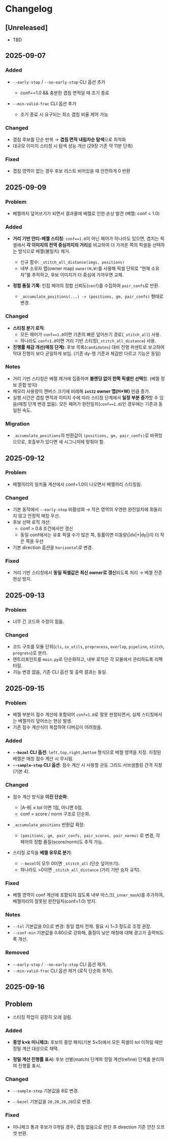 # Changelog

## \[Unreleased]

* TBD

## 2025-09-07

### Added

* `--early-stop` / `--no-early-stop` CLI 옵션 추가

  * conf==1.0 && 충분한 겹침 면적일 때 조기 종료
* `--min-valid-frac` CLI 옵션 추가

  * 조기 종료 시 요구되는 최소 겹침 비율 제어 가능

### Changed

* 겹침 후보를 단순 반복 → **겹침 면적 내림차순 탐색**으로 최적화
* 대규모 이미지 스티칭 시 탐색 성능 개선 (29장 기준 약 11분 단축)

### Fixed

* 겹침 영역이 없는 경우 후보 리스트 비어있을 때 안전하게 0 반환

## 2025-09-09

### Problem
- 베젤까지 덮어쓰기가 되면서 결과물에 베젤로 인한 손상 발견 (베젤: conf < 1.0)

### Added
- **거리 기반 안티-베젤 스티칭**: `conf==1.0`이 아닌 페어가 하나라도 있으면, 겹치는 픽셀에서 **각 이미지의 전역 중심까지의 거리**를 비교하여 더 가까운 쪽의 픽셀을 선택하는 방식으로 베젤(불일치) 제거.
  - 신규 함수: `_stitch_all_distance(imgs, positions)`
  - 내부 소유자 맵(owner map) `owner(H,W)`를 사용해 픽셀 단위로 “현재 소유자”를 추적하고, 후보 이미지가 더 중심에 가까우면 교체.

- **정합 품질 기록**: 인접 페어의 정합 신뢰도(`conf`)를 수집하여 `pair_confs`로 반환.  
  - `_accumulate_positions(...) -> (positions, gm, pair_confs)` 형태로 변경.

### Changed
- **스티칭 분기 로직**:
  - 모든 페어가 `conf==1.0`이면 기존의 빠른 덮어쓰기 경로(`_stitch_all`) 사용.
  - 하나라도 `conf<1.0`이면 거리 기반 스티칭(`_stitch_all_distance`) 사용.
- **진행률 체감 개선(매칭 단계)**: 후보 목록(`candidates`) 대비 진행 퍼센트로 보고하여 막대 진행이 보다 균일하게 보임. (기존 dy-행 기준과 체감만 다르고 기능은 동일)

### Notes
- 거리 기반 스티칭은 베젤 제거에 집중하며 **블렌딩 없이 한쪽 픽셀만 선택**함. (베젤 정보 혼합 방지)
- 메모리 사용량이 캔버스 크기에 비례해 **`int32` owner 맵(H×W)** 만큼 증가.
- 실행 시간은 겹침 면적과 이미지 수에 따라 스티칭 단계에서 **일정 부분 증가**할 수 있음(매칭 단계 변경 없음). 모든 페어가 완전일치(`conf==1.0`)인 경우에는 기존과 동일한 속도.

### Migration
- `_accumulate_positions`의 반환값이 `(positions, gm, pair_confs)`로 바뀌었으므로, 호출부가 있다면 새 시그니처에 맞춰야 함.

## 2025-09-12

### Problem
- 베젤끼리의 일치율 계산에서 conf=1.0이 나오면서 베젤끼리 스티칭됨.

### Changed
- 기본 동작에서 `--early-stop` 비활성화 → 작은 영역의 우연한 완전일치에 휘둘리지 않고 안정적 매칭 우선.
- 후보 선택 로직 개선:
  - conf > 0.8 조건에서만 갱신
  - 동일 conf에서는 유효 픽셀 수가 많은 쪽, 동률이면 이동량(|dx|+|dy|)이 더 작은 쪽을 우선
- 기본 direction 옵션을 `horizontal`로 변경.

### Fixed
- 거리 기반 스티칭에서 **동일 픽셀값은 최신 owner로 갱신**되도록 처리 → 베젤 잔존 현상 방지.

## 2025-09-13

### Problem
- 너무 긴 코드와 수정이 힘듦.

### Changed
- 코드 구조를 모듈 단위(`cli`, `io_utils`, `preprocess`, `overlap`, `pipeline`, `stitch`, `progress`)로 분리.
- 엔트리포인트를 `main.py`로 단순화하고, 내부 로직은 각 모듈에서 관리하도록 리팩터링.
- 기능 변경 없음, 기존 CLI 옵션 및 출력 결과는 동일.

## 2025-09-15

### Problem

* 베젤 부분이 점수 계산에 포함되어 `conf=1.0`로 잘못 판정되면서, 실제 스티칭에서는 베젤끼리 덮어쓰는 현상 발생.
* 기존 점수 계산식이 복잡하여 디버깅이 어려웠음.

### Added

* **`--bezel` CLI 옵션**: `left,top,right,bottom` 형식으로 베젤 영역을 지정. 지정된 베젤은 매칭 점수 계산 시 무시됨.
* **`--sample-step` CLI 옵션**: 점수 계산 시 사용할 균등 그리드 서브샘플링 간격 지정 (기본 4).

### Changed

* 점수 계산 방식을 **이진 단순화**:

  * |A–B| ≤ tol 이면 1점, 아니면 0점.
  * conf = score / norm 구조로 단순화.
* `_accumulate_positions` 반환값 확장:

  * `(positions, gm, pair_confs, pair_scores, pair_norms)` 로 변경, 각 페어의 정합 품질(score/norm)도 추적 가능.
* 스티칭 로직을 **베젤 유무로 분기**:

  * `--bezel`이 모두 0이면 `_stitch_all` (단순 덮어쓰기).
  * 하나라도 >0이면 `_stitch_all_distance` (거리 기반 승자 규칙).

### Fixed

* 베젤 영역이 conf 계산에 포함되지 않도록 내부 마스크(`_inner_mask`)를 추가하여, 베젤끼리의 잘못된 완전일치(conf=1.0) 방지.

### Notes

* `--tol` 기본값을 0으로 변경: 동일 캡처 전제. 필요 시 1\~3 정도로 조정 권장.
* `--conf-min` 기본값을 0.80으로 강화해, 품질이 낮은 매칭에 대해 경고가 출력되도록 개선.

### Removed

* `--early-stop` / `--no-early-stop` CLI 옵션 제거.
* `--min-valid-frac` CLI 옵션 제거 (로직 단순화 목적).

## 2025-09-16

## Problem

* 스티칭 작업이 굉장히 오래 걸림.

### Added

* **중앙 k×k 미니체크:** 후보의 중앙 패치(기본 5×5)에서 모든 픽셀이 tol 이하일 때만 정밀 계산 대상으로 채택.

* **정밀 계산 진행률 표시:** 후보 선별(match) 단계와 정밀 계산(refine) 단계를 분리하여 진행률 표시.

### Changed

* `--sample-step` 기본값을 8로 변경.

* `--bezel` 기본값을 `20,20,20,20`으로 변경.

### Fixed

* 미니체크 통과 후보가 0개일 경우, 겹침 없음으로 판단 후 direction 기준 안전 오프셋 반환.